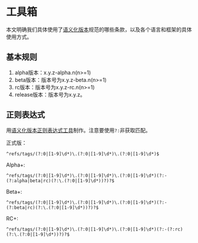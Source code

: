 # 工具箱

本文明确我们具体使用了[语义化版本](https://semver.org/lang/zh-CN/)规范的哪些条款，以及各个语言和框架的具体使用方式。

## 基本规则

1. alpha版本：x.y.z-alpha.n(n>=1)
2. beta版本：版本号为x.y.z-beta.n(n>=1)
3. rc版本：版本号为x.y.z-rc.n(n>=1)
4. release版本：版本号为x.y.z。

## 正则表达式

用[语义化版本正则表达式工具](https://regex101.com/r/Ly7O1x/3/)制作。注意要使用`?:`非获取匹配。

正式版：

```regex
^refs/tags/(?:0|[1-9]\d*)\.(?:0|[1-9]\d*)\.(?:0|[1-9]\d*)$
```

Alpha+:

```regex
^refs/tags/(?:0|[1-9]\d*)\.(?:0|[1-9]\d*)\.(?:0|[1-9]\d*)(?:-(?:alpha|beta|rc)(?:\.(?:0|[1-9]\d*))?)?$
```

Beta+:

```regex
^refs/tags/(?:0|[1-9]\d*)\.(?:0|[1-9]\d*)\.(?:0|[1-9]\d*)(?:-(?:beta|rc)(?:\.(?:0|[1-9]\d*))?)?$
```

RC+:

```regex
^refs/tags/(?:0|[1-9]\d*)\.(?:0|[1-9]\d*)\.(?:0|[1-9]\d*)(?:-(?:rc)(?:\.(?:0|[1-9]\d*))?)?$
```
